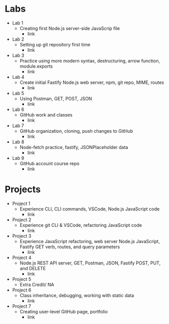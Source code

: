 # Labs

- Lab 1
  - Creating first Node.js server-side JavaScrip file
    - link
- Lab 2
  - Setting up git repository first time
    - link
- Lab 3
  - Practice using more modern syntax, destructuring, arrow function, module.exports
    - link
- Lab 4
  - Create initial Fastify Node.js web server, npm, git repo, MIME, routes
    - link
- Lab 5
  - Using Postman, GET, POST, JSON
    - link
- Lab 6
  - GitHub work and classes
    - link
- Lab 7
  - GitHub organization, cloning, push changes to GitHub
    - link
- Lab 8
  - Node-fetch practice, fastify, JSONPlaceholder data
    - link
- Lab 9
  - GitHub account course repo
    - link

# Projects

- Project 1
  - Experience CLI, CLI commands, VSCode, Node.js JavaScript code
    - link
- Project 2
  - Experience git CLI & VSCode, refactoring JavaScript code
    - link
- Project 3
  - Experience JavaScript refactoring, web server Node.js JavaScript, Fastify GET verb, routes, and query parameters
    - link
- Project 4
  - Node.js REST API server, GET, Postman, JSON, Fastify POST, PUT, and DELETE
    - link
- Project 5
  - Extra Credit/ NA
- Project 6
  - Class inheritance, debugging, working with static data
    - link
- Project 7
  - Creating user-level GitHub page, portfolio
    - link
